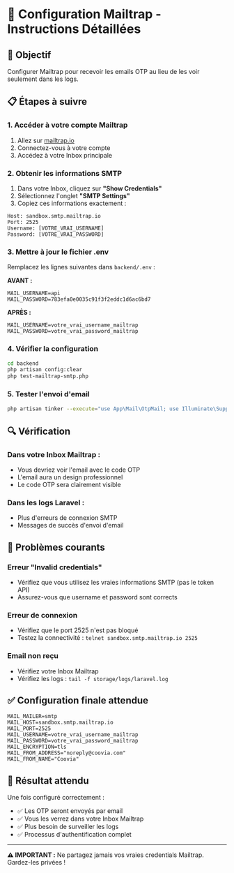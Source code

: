 # 📧 Configuration Mailtrap - Instructions Détaillées

## 🎯 **Objectif**
Configurer Mailtrap pour recevoir les emails OTP au lieu de les voir seulement dans les logs.

## 📋 **Étapes à suivre**

### **1. Accéder à votre compte Mailtrap**
1. Allez sur [mailtrap.io](https://mailtrap.io)
2. Connectez-vous à votre compte
3. Accédez à votre Inbox principale

### **2. Obtenir les informations SMTP**
1. Dans votre Inbox, cliquez sur **"Show Credentials"**
2. Sélectionnez l'onglet **"SMTP Settings"**
3. Copiez ces informations exactement :

```
Host: sandbox.smtp.mailtrap.io
Port: 2525
Username: [VOTRE_VRAI_USERNAME]
Password: [VOTRE_VRAI_PASSWORD]
```

### **3. Mettre à jour le fichier .env**
Remplacez les lignes suivantes dans `backend/.env` :

**AVANT :**
```env
MAIL_USERNAME=api
MAIL_PASSWORD=783efa0e0035c91f3f2eddc1d6ac6bd7
```

**APRÈS :**
```env
MAIL_USERNAME=votre_vrai_username_mailtrap
MAIL_PASSWORD=votre_vrai_password_mailtrap
```

### **4. Vérifier la configuration**
```bash
cd backend
php artisan config:clear
php test-mailtrap-smtp.php
```

### **5. Tester l'envoi d'email**
```bash
php artisan tinker --execute="use App\Mail\OtpMail; use Illuminate\Support\Facades\Mail; Mail::to('test@example.com')->send(new OtpMail('123456', 'test@example.com')); echo 'Email test envoyé';"
```

## 🔍 **Vérification**

### **Dans votre Inbox Mailtrap :**
- Vous devriez voir l'email avec le code OTP
- L'email aura un design professionnel
- Le code OTP sera clairement visible

### **Dans les logs Laravel :**
- Plus d'erreurs de connexion SMTP
- Messages de succès d'envoi d'email

## 🚨 **Problèmes courants**

### **Erreur "Invalid credentials"**
- Vérifiez que vous utilisez les vraies informations SMTP (pas le token API)
- Assurez-vous que username et password sont corrects

### **Erreur de connexion**
- Vérifiez que le port 2525 n'est pas bloqué
- Testez la connectivité : `telnet sandbox.smtp.mailtrap.io 2525`

### **Email non reçu**
- Vérifiez votre Inbox Mailtrap
- Vérifiez les logs : `tail -f storage/logs/laravel.log`

## ✅ **Configuration finale attendue**

```env
MAIL_MAILER=smtp
MAIL_HOST=sandbox.smtp.mailtrap.io
MAIL_PORT=2525
MAIL_USERNAME=votre_vrai_username_mailtrap
MAIL_PASSWORD=votre_vrai_password_mailtrap
MAIL_ENCRYPTION=tls
MAIL_FROM_ADDRESS="noreply@coovia.com"
MAIL_FROM_NAME="Coovia"
```

## 🎉 **Résultat attendu**

Une fois configuré correctement :
- ✅ Les OTP seront envoyés par email
- ✅ Vous les verrez dans votre Inbox Mailtrap
- ✅ Plus besoin de surveiller les logs
- ✅ Processus d'authentification complet

---

**⚠️ IMPORTANT :** Ne partagez jamais vos vraies credentials Mailtrap. Gardez-les privées !
